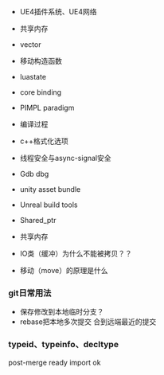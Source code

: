 

- UE4插件系统、UE4网络
- 共享内存
- vector
- 移动构造函数
- luastate
- core binding
- PIMPL paradigm
- 编译过程
- c++格式化选项
- 线程安全与async-signal安全





- Gdb dbg
- unity asset bundle
- Unreal build tools
- Shared_ptr
- 共享内存
- IO类（缓冲）为什么不能被拷贝？？
- 移动（move）的原理是什么



### git日常用法

- 保存修改到本地临时分支？
- rebase把本地多次提交 合到远端最近的提交

### typeid、typeinfo、decltype

post-merge ready import ok
